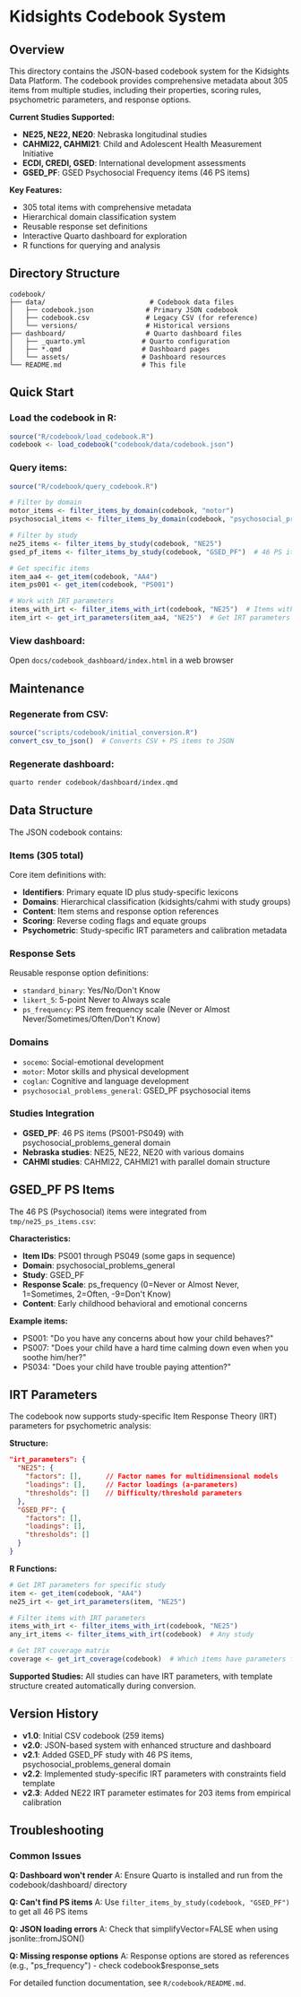 # Kidsights Codebook System

## Overview

This directory contains the JSON-based codebook system for the Kidsights Data Platform. The codebook provides comprehensive metadata about 305 items from multiple studies, including their properties, scoring rules, psychometric parameters, and response options.

**Current Studies Supported:**
- **NE25, NE22, NE20**: Nebraska longitudinal studies
- **CAHMI22, CAHMI21**: Child and Adolescent Health Measurement Initiative
- **ECDI, CREDI, GSED**: International development assessments
- **GSED_PF**: GSED Psychosocial Frequency items (46 PS items)

**Key Features:**
- 305 total items with comprehensive metadata
- Hierarchical domain classification system
- Reusable response set definitions
- Interactive Quarto dashboard for exploration
- R functions for querying and analysis

## Directory Structure

```
codebook/
├── data/                          # Codebook data files
│   ├── codebook.json             # Primary JSON codebook
│   ├── codebook.csv              # Legacy CSV (for reference)
│   └── versions/                 # Historical versions
├── dashboard/                    # Quarto dashboard files
│   ├── _quarto.yml              # Quarto configuration
│   ├── *.qmd                    # Dashboard pages
│   └── assets/                  # Dashboard resources
└── README.md                    # This file
```

## Quick Start

### Load the codebook in R:
```r
source("R/codebook/load_codebook.R")
codebook <- load_codebook("codebook/data/codebook.json")
```

### Query items:
```r
source("R/codebook/query_codebook.R")

# Filter by domain
motor_items <- filter_items_by_domain(codebook, "motor")
psychosocial_items <- filter_items_by_domain(codebook, "psychosocial_problems_general")

# Filter by study
ne25_items <- filter_items_by_study(codebook, "NE25")
gsed_pf_items <- filter_items_by_study(codebook, "GSED_PF")  # 46 PS items

# Get specific items
item_aa4 <- get_item(codebook, "AA4")
item_ps001 <- get_item(codebook, "PS001")

# Work with IRT parameters
items_with_irt <- filter_items_with_irt(codebook, "NE25")  # Items with NE25 IRT parameters
item_irt <- get_irt_parameters(item_aa4, "NE25")  # Get IRT parameters for specific study
```

### View dashboard:
Open `docs/codebook_dashboard/index.html` in a web browser

## Maintenance

### Regenerate from CSV:
```r
source("scripts/codebook/initial_conversion.R")
convert_csv_to_json()  # Converts CSV + PS items to JSON
```

### Regenerate dashboard:
```bash
quarto render codebook/dashboard/index.qmd
```

## Data Structure

The JSON codebook contains:

### Items (305 total)
Core item definitions with:
- **Identifiers**: Primary equate ID plus study-specific lexicons
- **Domains**: Hierarchical classification (kidsights/cahmi with study groups)
- **Content**: Item stems and response option references
- **Scoring**: Reverse coding flags and equate groups
- **Psychometric**: Study-specific IRT parameters and calibration metadata

### Response Sets
Reusable response option definitions:
- `standard_binary`: Yes/No/Don't Know
- `likert_5`: 5-point Never to Always scale
- `ps_frequency`: PS item frequency scale (Never or Almost Never/Sometimes/Often/Don't Know)

### Domains
- `socemo`: Social-emotional development
- `motor`: Motor skills and physical development
- `coglan`: Cognitive and language development
- `psychosocial_problems_general`: GSED_PF psychosocial items

### Studies Integration
- **GSED_PF**: 46 PS items (PS001-PS049) with psychosocial_problems_general domain
- **Nebraska studies**: NE25, NE22, NE20 with various domains
- **CAHMI studies**: CAHMI22, CAHMI21 with parallel domain structure

## GSED_PF PS Items

The 46 PS (Psychosocial) items were integrated from `tmp/ne25_ps_items.csv`:

**Characteristics:**
- **Item IDs**: PS001 through PS049 (some gaps in sequence)
- **Domain**: psychosocial_problems_general
- **Study**: GSED_PF
- **Response Scale**: ps_frequency (0=Never or Almost Never, 1=Sometimes, 2=Often, -9=Don't Know)
- **Content**: Early childhood behavioral and emotional concerns

**Example items:**
- PS001: "Do you have any concerns about how your child behaves?"
- PS007: "Does your child have a hard time calming down even when you soothe him/her?"
- PS034: "Does your child have trouble paying attention?"

## IRT Parameters

The codebook now supports study-specific Item Response Theory (IRT) parameters for psychometric analysis:

**Structure:**
```json
"irt_parameters": {
  "NE25": {
    "factors": [],      // Factor names for multidimensional models
    "loadings": [],     // Factor loadings (a-parameters)
    "thresholds": []    // Difficulty/threshold parameters
  },
  "GSED_PF": {
    "factors": [],
    "loadings": [],
    "thresholds": []
  }
}
```

**R Functions:**
```r
# Get IRT parameters for specific study
item <- get_item(codebook, "AA4")
ne25_irt <- get_irt_parameters(item, "NE25")

# Filter items with IRT parameters
items_with_irt <- filter_items_with_irt(codebook, "NE25")
any_irt_items <- filter_items_with_irt(codebook)  # Any study

# Get IRT coverage matrix
coverage <- get_irt_coverage(codebook)  # Which items have parameters for which studies
```

**Supported Studies:**
All studies can have IRT parameters, with template structure created automatically during conversion.

## Version History

- **v1.0**: Initial CSV codebook (259 items)
- **v2.0**: JSON-based system with enhanced structure and dashboard
- **v2.1**: Added GSED_PF study with 46 PS items, psychosocial_problems_general domain
- **v2.2**: Implemented study-specific IRT parameters with constraints field template
- **v2.3**: Added NE22 IRT parameter estimates for 203 items from empirical calibration

## Troubleshooting

### Common Issues

**Q: Dashboard won't render**
A: Ensure Quarto is installed and run from the codebook/dashboard/ directory

**Q: Can't find PS items**
A: Use `filter_items_by_study(codebook, "GSED_PF")` to get all 46 PS items

**Q: JSON loading errors**
A: Check that simplifyVector=FALSE when using jsonlite::fromJSON()

**Q: Missing response options**
A: Response options are stored as references (e.g., "ps_frequency") - check codebook$response_sets

For detailed function documentation, see `R/codebook/README.md`.